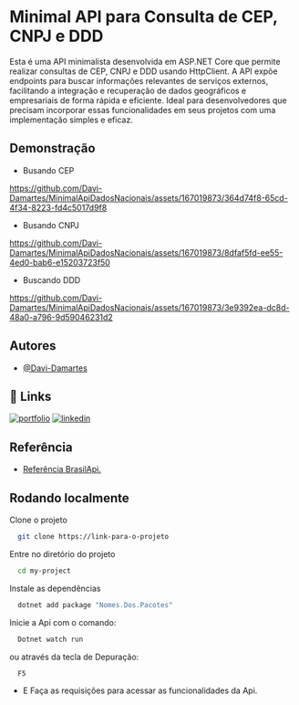 # Minimal API para Consulta de CEP, CNPJ e DDD

Esta é uma API minimalista desenvolvida em ASP.NET Core que permite realizar consultas de CEP, CNPJ e DDD usando HttpClient. A API expõe endpoints para buscar informações relevantes de serviços externos, facilitando a integração e recuperação de dados geográficos e empresariais de forma rápida e eficiente. Ideal para desenvolvedores que precisam incorporar essas funcionalidades em seus projetos com uma implementação simples e eficaz.
## Demonstração

- Busando CEP


https://github.com/Davi-Damartes/MinimalApiDadosNacionais/assets/167019873/364d74f8-65cd-4f34-8223-fd4c5017d9f8


- Busando CNPJ 

https://github.com/Davi-Damartes/MinimalApiDadosNacionais/assets/167019873/8dfaf5fd-ee55-4ed0-bab6-e15203723f50


- Buscando DDD 

https://github.com/Davi-Damartes/MinimalApiDadosNacionais/assets/167019873/3e9392ea-dc8d-48a0-a796-9d59046231d2



## Autores

- [@Davi-Damartes]([https://www.github.com/octokatherine](https://github.com/Davi-Damartes))


## 🔗 Links
[![portfolio](https://img.shields.io/badge/my_portfolio-000?style=for-the-badge&logo=ko-fi&logoColor=white)](https://github.com/Davi-Damartes?tab=repositories)
[![linkedin](https://img.shields.io/badge/linkedin-0A66C2?style=for-the-badge&logo=linkedin&logoColor=white)](https://www.linkedin.com/in/davi-lima-434605303/)



## Referência

 - [Referência BrasilApi.](https://brasilapi.com.br/)


## Rodando localmente

Clone o projeto

```bash
  git clone https://link-para-o-projeto
```

Entre no diretório do projeto

```bash
  cd my-project
```

Instale as dependências
```bash
  dotnet add package "Nomes.Dos.Pacotes"
```


Inicie a Api com o comando: 

```bash
  Dotnet watch run
```
ou através da tecla de Depuração: 

```bash
  F5
```

- E Faça as requisições para acessar as funcionalidades da Api.

